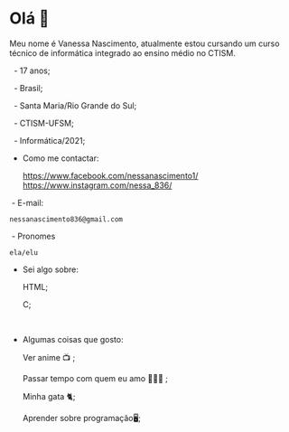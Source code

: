 # Olá 👋
	
Meu nome é Vanessa Nascimento, atualmente estou cursando um curso técnico de informática integrado ao ensino médio no CTISM.
 
 
 	- 17 anos;
	
 	- Brasil;
	
 	- Santa Maria/Rio Grande do Sul;
	
 	- CTISM-UFSM;
	
 	- Informática/2021;
 
 
 
- Como me contactar:
	
	https://www.facebook.com/nessanascimento1/
	https://www.instagram.com/nessa_836/


 - E-mail:
	
	nessanascimento836@gmail.com


 - Pronomes
	
	ela/elu
	
	
- Sei algo sobre:
	
	HTML;
	
	C;
	
 
- Algumas coisas que gosto:
	
	Ver anime 📺 ;
	
	Passar tempo com quem eu amo 👨‍👩‍👧 ;
	
	Minha gata 🐈;
	
	Aprender sobre programação🖥;

